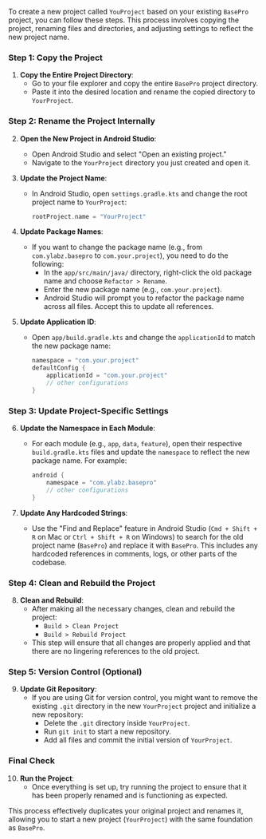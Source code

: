To create a new project called `YouProject` based on your existing `BasePro` project, you can follow
these steps. This process involves copying the project, renaming files and directories, and
adjusting settings to reflect the new project name.

### Step 1: Copy the Project

1. **Copy the Entire Project Directory**:
    - Go to your file explorer and copy the entire `BasePro` project directory.
    - Paste it into the desired location and rename the copied directory to `YourProject`.

### Step 2: Rename the Project Internally

2. **Open the New Project in Android Studio**:
    - Open Android Studio and select "Open an existing project."
    - Navigate to the `YourProject` directory you just created and open it.

3. **Update the Project Name**:
    - In Android Studio, open `settings.gradle.kts` and change the root project name to
      `YourProject`:

      ```kotlin
      rootProject.name = "YourProject"
      ```

4. **Update Package Names**:
    - If you want to change the package name (e.g., from `com.ylabz.basepro` to `com.your.project`),
      you need to do the following:
        - In the `app/src/main/java/` directory, right-click the old package name and choose
          `Refactor > Rename`.
        - Enter the new package name (e.g., `com.your.project`).
        - Android Studio will prompt you to refactor the package name across all files. Accept this
          to update all references.

5. **Update Application ID**:
    - Open `app/build.gradle.kts` and change the `applicationId` to match the new package name:

      ```kotlin
      namespace = "com.your.project"
      defaultConfig {
          applicationId = "com.your.project"
          // other configurations
      }
      ```

### Step 3: Update Project-Specific Settings

6. **Update the Namespace in Each Module**:
    - For each module (e.g., `app`, `data`, `feature`), open their respective `build.gradle.kts`
      files and update the `namespace` to reflect the new package name. For example:

      ```kotlin
      android {
          namespace = "com.ylabz.basepro"
          // other configurations
      }
      ```

7. **Update Any Hardcoded Strings**:
    - Use the "Find and Replace" feature in Android Studio (`Cmd + Shift + R` on Mac or
      `Ctrl + Shift + R` on Windows) to search for the old project name (`BasePro`) and replace it
      with `BasePro`. This includes any hardcoded references in comments, logs, or other parts of
      the codebase.

### Step 4: Clean and Rebuild the Project

8. **Clean and Rebuild**:
    - After making all the necessary changes, clean and rebuild the project:
        - `Build > Clean Project`
        - `Build > Rebuild Project`
    - This step will ensure that all changes are properly applied and that there are no lingering
      references to the old project.

### Step 5: Version Control (Optional)

9. **Update Git Repository**:
    - If you are using Git for version control, you might want to remove the existing `.git`
      directory in the new `YourProject` project and initialize a new repository:
        - Delete the `.git` directory inside `YourProject`.
        - Run `git init` to start a new repository.
        - Add all files and commit the initial version of `YourProject`.

### Final Check

10. **Run the Project**:
    - Once everything is set up, try running the project to ensure that it has been properly renamed
      and is functioning as expected.

This process effectively duplicates your original project and renames it, allowing you to start a
new project (`YourProject`) with the same foundation as `BasePro`.